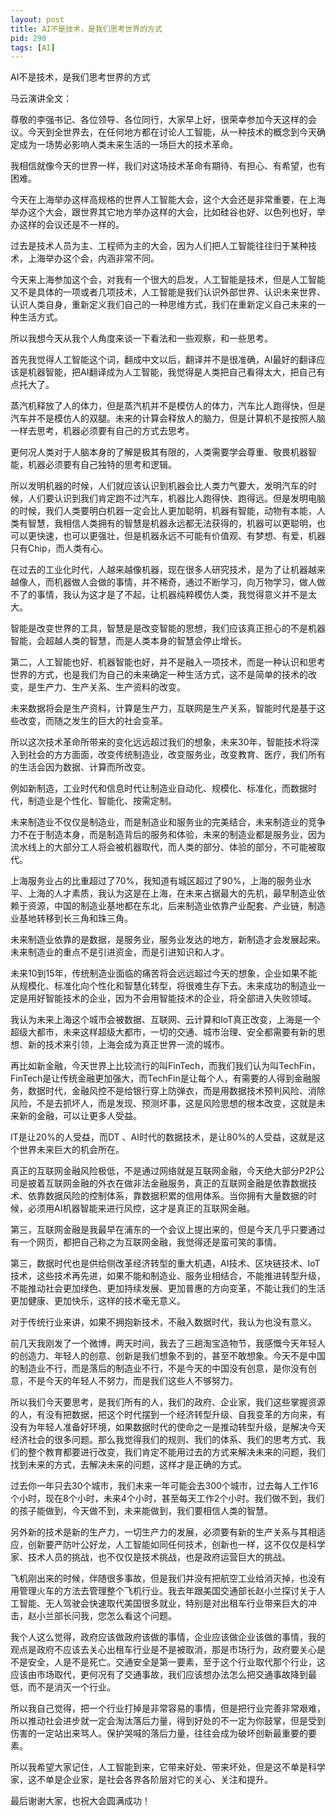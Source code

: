 ```yaml
---
layout: post
title: AI不是技术，是我们思考世界的方式
pid: 290
tags: [AI]
---
```


AI不是技术，是我们思考世界的方式


马云演讲全文：

尊敬的李强书记、各位领导、各位同行，大家早上好，很荣幸参加今天这样的会议。今天到全世界去，在任何地方都在讨论人工智能，从一种技术的概念到今天确定成为一场势必影响人类未来生活的一场巨大的技术革命。

我相信就像今天的世界一样，我们对这场技术革命有期待、有担心、有希望，也有困难。

今天在上海举办这样高规格的世界人工智能大会，这个大会还是非常重要，在上海举办这个大会，跟世界其它地方举办这样的大会，比如硅谷也好、以色列也好，举办这样的会议还是不一样的。

过去是技术人员为主、工程师为主的大会，因为人们把人工智能往往归于某种技术，上海举办这个会，内涵非常不同。

今天来上海参加这个会，对我有一个很大的启发，人工智能是技术，但是人工智能又不是具体的一项或者几项技术，人工智能是我们认识外部世界、认识未来世界、认识人类自身，重新定义我们自己的一种思维方式，我们在重新定义自己未来的一种生活方式。

所以我想今天从我个人角度来谈一下看法和一些观察，和一些思考。

首先我觉得人工智能这个词，翻成中文以后，翻译并不是很准确，AI最好的翻译应该是机器智能，把AI翻译成为人工智能，我觉得是人类把自己看得太大，把自己有点托大了。

蒸汽机释放了人的体力，但是蒸汽机并不是模仿人的体力，汽车比人跑得快，但是汽车并不是模仿人的双腿。未来的计算会释放人的脑力，但是计算机不是按照人脑一样去思考，机器必须要有自己的方式去思考。

更何况人类对于人脑本身的了解是极其有限的，人类需要学会尊重、敬畏机器智能，机器必须要有自己独特的思考和逻辑。

所以发明机器的时候，人们就应该认识到机器会比人类力气要大，发明汽车的时候，人们要认识到我们肯定跑不过汽车，机器比人跑得快、跑得远。但是发明电脑的时候，我们人类要明白机器一定会比人更加聪明，机器有智能，动物有本能，人类有智慧，我相信人类拥有的智慧是机器永远都无法获得的，机器可以更聪明，也可以更快速，也可以更强壮，但是机器永远不可能有价值观、有梦想、有爱，机器只有Chip，而人类有心。

在过去的工业化时代，人越来越像机器，现在很多人研究技术，是为了让机器越来越像人，而机器做人会做的事情，并不稀奇，通过不断学习，向万物学习，做人做不了的事情，我认为这才是了不起，让机器纯粹模仿人类，我觉得意义并不是太大。

智能是改变世界的工具，智慧是是改变智能的思想，我们应该真正担心的不是机器智能，会超越人类的智慧，而是人类本身的智慧会停止增长。

第二，人工智能也好、机器智能也好，并不是融入一项技术，而是一种认识和思考世界的方式，也是我们为自己的未来确定一种生活方式，这不是简单的技术的改变，是生产力、生产关系、生产资料的改变。

未来数据将会是生产资料，计算是生产力，互联网是生产关系，智能时代是基于这些改变，而随之发生的巨大的社会变革。

所以这次技术革命所带来的变化远远超过我们的想象，未来30年，智能技术将深入到社会的方方面面，改变传统制造业，改变服务业，改变教育、医疗，我们所有的生活会因为数据、计算而所改变。

例如新制造，工业时代和信息时代让制造业自动化、规模化、标准化，而数据时代，制造业是个性化、智能化、按需定制。

未来制造业不仅仅是制造业，而是制造业和服务业的完美结合，未来制造业的竞争力不在于制造本身，而是制造背后的服务和体验，未来的制造业都是服务业，因为流水线上的大部分工人将会被机器取代，而人类的部分、体验的部分，不可能被取代。

上海服务业占的比重超过了70%，我知道有城区超过了90%，上海的服务业水平、上海的人才素质，我认为这是在上海，在未来占据最大的先机，最早制造业依赖于资源，中国的制造业基地都在东北，后来制造业依靠产业配套、产业链，制造业基地转移到长三角和珠三角。

未来制造业依靠的是数据，是服务业，服务业发达的地方，新制造才会发展起来。未来制造业的重点不是引进资金，而是引进知识和人才。

未来10到15年，传统制造业面临的痛苦将会远远超过今天的想象，企业如果不能从规模化、标准化向个性化和智慧化转型，将很难生存下去。未来成功的制造业一定是用好智能技术的企业，因为不会用智能技术的企业，将全部进入失败领域。

我认为未来上海这个城市会被数据、互联网、云计算和IoT真正改变，上海是一个超级大都市，未来这样超级大都市，一切的交通、城市治理、安全都需要有新的思想、新的技术来引领，上海会成为真正世界一流的城市。

再比如新金融，今天世界上比较流行的叫FinTech，而我们我们认为叫TechFin，FinTech是让传统金融更加强大，而TechFin是让每个人，有需要的人得到金融服务，数据时代，金融风控不是给银行穿上防弹衣，而是用数据技术预判风险、消除风险，不是去抓坏人，而是发现、预测坏事，这是风险思想的根本改变，这就是未来新的金融，可以让更多人受益。

IT是让20%的人受益，而DT 、AI时代的数据技术，是让80%的人受益，这就是这个世界未来巨大的机会所在。

真正的互联网金融风险极低，不是通过网络就是互联网金融，今天绝大部分P2P公司是披着互联网金融的外衣在做非法金融服务，真正的互联网金融是依靠数据技术、依靠数据风险的控制体系，靠数据积累的信用体系。当你拥有大量数据的时候，必须用AI机器智能来进行风控，这才是真正的互联网金融。

第三，互联网金融是我最早在浦东的一个会议上提出来的，但是今天几乎只要通过有一个网页，都把自己称之为互联网金融，我觉得还是蛮可笑的事情。

第三，数据时代也是供给侧改革经济转型的重大机遇，AI技术、区块链技术、IoT技术，这些技术再先进，如果不能和制造业、服务业相结合，不能推进转型升级，不能推动社会更加绿色、更加持续发展、更加普惠的方向变革，不能让我们的生活更加健康、更加快乐，这样的技术毫无意义。

对于传统行业来讲，如果不拥抱新技术，不融入数据时代，我认为也没有意义。

前几天我刚发了一个微博，两天时间，我去了三趟淘宝造物节，我感慨今天年轻人的创造力、年轻人的创意、创新是我们想象不到的，甚至不敢想象。今天不是中国的制造业不行，而是落后的制造业不行，不是今天的中国没有创意，是你没有创意，不是今天的年轻人不努力，而是我们这些人不够努力。

所以我们今天要思考，是我们所有的人，我们的政府、企业家，我们这些掌握资源的人，有没有把数据，把这个时代摆到一个经济转型升级、自我变革的方向来，有没有为年轻人准备好环境，如果数据时代的使命之一是推动转型升级，是解决今天经济社会的很多问题。那么我觉得我们的规则、我们的体系、我们的思考方式、我们的整个教育都要进行改变，我们肯定不能用过去的方式来解决未来的问题，我们找到未来的方式，去解决未来的问题，这样才是正确的方式。

过去你一年只去30个城市，我们未来一年可能会去300个城市，过去每人工作16个小时，现在8个小时，未来4个小时，甚至每天工作2个小时。我们做不到，我们的孩子能做到，今天做不到，未来能做到，我们要相信人类的智慧。

另外新的技术是新的生产力，一切生产力的发展，必须要有新的生产关系与其相适应，创新要严防叶公好龙，人工智能如同任何技术，创新也一样，这不仅仅是科学家、技术人员的挑战，也不仅仅是技术挑战，也是政府运营巨大的挑战。

飞机刚出来的时候，伴随很多事故，但是我们并没有把航空工业给消灭掉，也没有用管理火车的方法去管理整个飞机行业。我去年跟美国交通部长赵小兰探讨关于人工智能、无人驾驶会快速取代美国很多就业，特别是对出租车行业带来巨大的冲击，赵小兰部长问我，您怎么看这个问题。

我个人这么觉得，政府应该做政府该做的事情，企业应该做企业该做的事情，我的观点是政府不应该去关心出租车行业是不是被取消，那是市场行为，政府要关心是不是安全，人是不是死亡。交通安全是第一要素，至于这个行业取代那个行业，这应该由市场取代，更何况有了交通事故，我们应该想办法怎么把交通事故降到最低，而不是消灭一个行业。

所以我自己觉得，把一个行业打掉是非常容易的事情，但是把行业完善非常艰难，所以推动社会进步就一定会淘汰落后力量，得到好处的不一定为你鼓掌，但是受到伤害的一定站出来骂人。保护哭喊的落后力量，往往会成为破坏创新最重要的要素。

所以我希望大家记住，人工智能到来，它带来好处、带来坏处，但是这不单是科学家，这不单是企业家，是社会各界各阶层对它的关心、关注和提升。

最后谢谢大家，也祝大会圆满成功！
